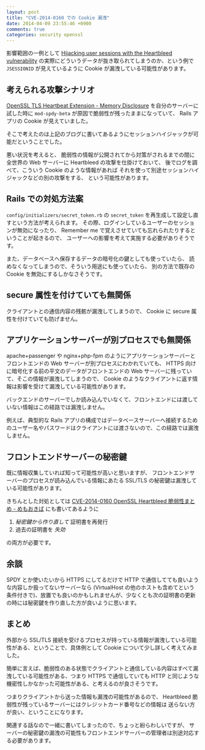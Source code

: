 ```yaml
---
layout: post
title: "CVE-2014-0160 での Cookie 漏洩"
date: 2014-04-09 23:55:46 +0900
comments: true
categories: security openssl
---
```

影響範囲の一例として
[Hijacking user sessions with the Heartbleed vulnerability](https://www.mattslifebytes.com/?p=533)
の実際にどういうデータが抜き取られてしまうのか、という例で
`JSESSIONID`
が見えているように Cookie が漏洩している可能性があります。

<!--more-->

## 考えられる攻撃シナリオ

[OpenSSL TLS Heartbeat Extension - Memory Disclosure](http://www.exploit-db.com/exploits/32745/)
を自分のサーバーに試した時に
`mod-spdy-beta`
が原因で脆弱性が残ったままになっていて、
Rails アプリの Cookie が見えていました。

そこで考えたのは上記のブログに書いてあるようにセッションハイジャックが可能だということでした。

悪い状況を考えると、
脆弱性の情報が公開されてから対策がされるまでの間に
全世界の Web サーバーに Heartbleed の攻撃を仕掛けておいて、
後でログを調べて、こういう Cookie のような情報があれば
それを使って別途セッションハイジャックなどの別の攻撃をする、
という可能性があります。

## Rails での対処方法案

`config/initializers/secret_token.rb` の `secret_token` を再生成して設定し直すという方法が考えられます。
その際、ログインしているユーザーのセッションが無効になったり、
Remember me で覚えさせていても忘れられたりするということが起きるので、
ユーザーへの影響を考えて実施する必要がありそうです。

また、データベースへ保存するデータの暗号化の鍵としても使っていたら、
読めなくなってしまうので、そういう用途にも使っていたら、
別の方法で既存の Cookie を無効にするしかなさそうです。

## secure 属性を付けていても無関係

クライアントとの通信内容の残骸が漏洩してしまうので、
Cookie に secure 属性を付けていても防げません。

## アプリケーションサーバーが別プロセスでも無関係

apache+passenger や nginx+php-fpm のようにアプリケーションサーバーとフロントエンドの Web サーバーが別プロセスにわかれていても、
HTTPS 向けに暗号化する前の平文のデータがフロントエンドの Web サーバーに残っていて、そこの情報が漏洩してしまうので、
Cookie のようなクライアントに返す情報は影響を受けて漏洩している可能性があります。

バックエンドのサーバーでしか読み込んでいなくて、フロントエンドには渡していない情報はこの経路では漏洩しません。

例えば、典型的な Rails アプリの構成ではデータベースサーバーへ接続するためのユーザー名やパスワードはクライアントには渡さないので、この経路では漏洩しません。

## フロントエンドサーバーの秘密鍵

既に情報収集していれば知って可能性が高いと思いますが、
フロントエンドサーバーのプロセスが読み込んでいる情報にあたる SSL/TLS の秘密鍵は漏洩している可能性があります。

きちんとした対処としては
[CVE-2014-0160 OpenSSL Heartbleed 脆弱性まとめ - めもおきば](http://d.hatena.ne.jp/nekoruri/20140408/heartbleed)
にも書いてあるように

1. *秘密鍵から作り直して* 証明書を再発行
2. 過去の証明書を *失効*

の両方が必要です。

## 余談

SPDY とか使いたいから HTTPS にしてるだけで HTTP で通信してても良いような内容しか扱ってないサーバーなら (VirtualHost の他のホストも含めてという条件付きで)、放置でも良いのかもしれませんが、少なくとも次の証明書の更新の時には秘密鍵を作り直した方が良いように思います。

## まとめ

外部から SSL/TLS 接続を受けるプロセスが持っている情報が漏洩している可能性がある、ということで、具体例として Cookie について少し詳しく考えてみました。

簡単に言えば、脆弱性のある状態でクライアントと通信している内容はすべて漏洩している可能性がある、つまり HTTPS で通信していても HTTP と同じような機密性しかなかった可能性がある、と考えるのが良さそうです。

つまりクライアントから送った情報も漏洩の可能性があるので、
Heartbleed 脆弱性が残っているサーバーにはクレジットカード番号などの情報は
送らない方が良い、ということになります。

関連する話なので一緒に書いてしまったので、ちょっと紛らわしいですが、
サーバーの秘密鍵の漏洩の可能性もフロントエンドサーバーの管理者は別途対応する必要があります。
